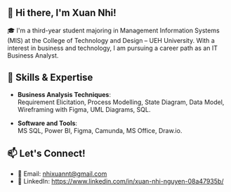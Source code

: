 ## 👋 Hi there, I'm Xuan Nhi!

🎓 I'm a third-year student majoring in Management Information Systems (MIS) at the College of Technology and Design – UEH University. With a interest in business and technology, I am pursuing a career path as an IT Business Analyst.

## 🔧 Skills & Expertise

- **Business Analysis Techniques**:  
  Requirement Elicitation, Process Modelling, State Diagram, Data Model, Wireframing with Figma, UML Diagrams, SQL.

- **Software and Tools**:  
  MS SQL, Power BI, Figma, Camunda, MS Office, Draw.io.

## 📫 Let's Connect!

- 📧 Email: nhixuannt@gmail.com 
- 💼 LinkedIn: https://www.linkedin.com/in/xuan-nhi-nguyen-08a47935b/
